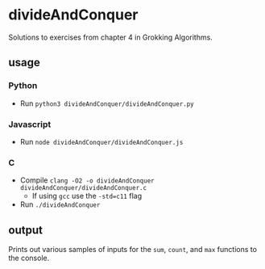 # divideAndConquer

Solutions to exercises from chapter 4 in Grokking Algorithms.

## usage

### Python
* Run `python3 divideAndConquer/divideAndConquer.py`

### Javascript
* Run `node divideAndConquer/divideAndConquer.js`

### C
* Compile `clang -O2 -o divideAndConquer divideAndConquer/divideAndConquer.c`
  * If using `gcc` use the `-std=c11` flag
* Run `./divideAndConquer`

## output

Prints out various samples of inputs for the `sum`, `count`, and `max` functions to the console.
